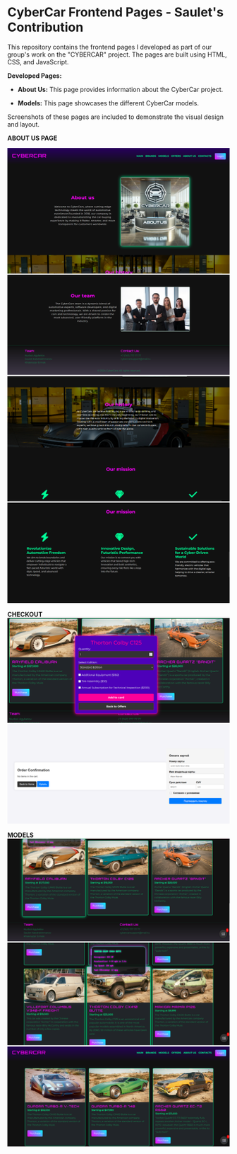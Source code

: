 # CyberCar Frontend Pages - Saulet's Contribution


This repository contains the frontend pages I developed as part of our group's work on the "CYBERCAR" project. The pages are built using HTML, CSS, and JavaScript.


**Developed Pages:**


* **About Us:** This page provides information about the CyberCar project.

* **Models:** This page showcases the different CyberCar models.


Screenshots of these pages are included to demonstrate the visual design and layout.

**ABOUT US PAGE**

![ABOUT US PAGE](assets/about_us.png)
![ABOUT US PAGE](assets/about_us1.png)
![ABOUT US PAGE](assets/about_us2.png)
![ABOUT US PAGE](assets/about_us3.png)

**CHECKOUT**
![CHECKOUT](assets/cheekout.png)
![CHECKOUT](assets/checkout_2.png)

**MODELS**
![MODELS](assets/models.png)
![MODELS](assets/models1.png)
![MODELS](assets/models2.png)

